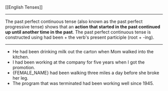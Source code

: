 [[English Tenses]]

---

The past perfect continuous tense (also known as the past perfect progressive tense) shows that an **action that started in the past continued up until another time in the past**. The past perfect continuous tense is constructed using had been + the verb's present participle (root + -ing).

---

-   He had been drinking milk out the carton when Mom walked into the kitchen.
-   I had been working at the company for five years when I got the promotion.
-   {FEMALE_NAME} had been walking three miles a day before she broke her leg.
-   The program that was terminated had been working well since 1945.